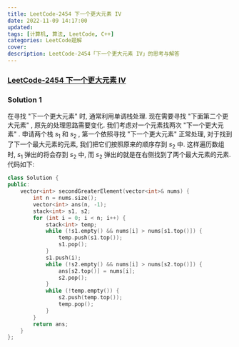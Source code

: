 ```yaml
---
title: LeetCode-2454 下一个更大元素 IV 
date: 2022-11-09 14:17:00
updated:
tags: [计算机, 算法, LeetCode, C++]
categories: LeetCode题解
cover: 
description: LeetCode-2454「下一个更大元素 IV」的思考与解答
---
```

### [LeetCode-2454 下一个更大元素 IV](https://leetcode.cn/problems/next-greater-element-iv/)

### Solution 1
在寻找 "下一个更大元素" 时, 通常利用单调栈处理. 现在需要寻找 "下面第二个更大元素" , 原先的处理思路需要变化. 我们考虑对一个元素找两次 "下一个更大元素" . 申请两个栈 $s_1$ 和 $s_2$ , 第一个依照寻找 "下一个更大元素" 正常处理, 对于找到了下一个最大元素的元素, 我们把它们按照原来的顺序存到 $s_2$ 中. 这样遍历数组时, $s_1$ 弹出的将会存到 $s_2$ 中, 而 $s_2$ 弹出的就是在右侧找到了两个最大元素的元素. 
代码如下:
```C++
class Solution {
public:
    vector<int> secondGreaterElement(vector<int>& nums) {
        int n = nums.size();
        vector<int> ans(n, -1);
        stack<int> s1, s2;
        for (int i = 0; i < n; i++) {
            stack<int> temp;
            while (!s1.empty() && nums[i] > nums[s1.top()]) {
                temp.push(s1.top());
                s1.pop();
            }
            s1.push(i);
            while (!s2.empty() && nums[i] > nums[s2.top()]) {
                ans[s2.top()] = nums[i];
                s2.pop();
            }
            while (!temp.empty()) {
                s2.push(temp.top());
                temp.pop();
            }
        }
        return ans;
    }
};
```